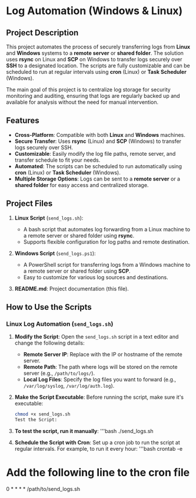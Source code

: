 # Log Automation (Windows & Linux)

## Project Description

This project automates the process of securely transferring logs from **Linux** and **Windows** systems to a **remote server** or **shared folder**. The solution uses **rsync** on Linux and **SCP** on Windows to transfer logs securely over **SSH** to a designated location. The scripts are fully customizable and can be scheduled to run at regular intervals using **cron** (Linux) or **Task Scheduler** (Windows).

The main goal of this project is to centralize log storage for security monitoring and auditing, ensuring that logs are regularly backed up and available for analysis without the need for manual intervention.

## Features

- **Cross-Platform**: Compatible with both **Linux** and **Windows** machines.
- **Secure Transfer**: Uses **rsync** (Linux) and **SCP** (Windows) to transfer logs securely over SSH.
- **Customizable**: Easily modify the log file paths, remote server, and transfer schedule to fit your needs.
- **Automated**: The scripts can be scheduled to run automatically using **cron** (Linux) or **Task Scheduler** (Windows).
- **Multiple Storage Options**: Logs can be sent to a **remote server** or a **shared folder** for easy access and centralized storage.

## Project Files

1. **Linux Script** (`send_logs.sh`):
   - A bash script that automates log forwarding from a Linux machine to a remote server or shared folder using **rsync**.
   - Supports flexible configuration for log paths and remote destination.

2. **Windows Script** (`send_logs.ps1`):
   - A PowerShell script for transferring logs from a Windows machine to a remote server or shared folder using **SCP**.
   - Easy to customize for various log sources and destinations.

3. **README.md**: Project documentation (this file).

## How to Use the Scripts

### Linux Log Automation (`send_logs.sh`)

1. **Modify the Script**:
   Open the `send_logs.sh` script in a text editor and change the following details:
   - **Remote Server IP**: Replace with the IP or hostname of the remote server.
   - **Remote Path**: The path where logs will be stored on the remote server (e.g., `/path/to/logs/`).
   - **Local Log Files**: Specify the log files you want to forward (e.g., `/var/log/syslog`, `/var/log/auth.log`).

2. **Make the Script Executable**:
   Before running the script, make sure it's executable:
   ```bash
   chmod +x send_logs.sh
   Test the Script:
3. **To test the script, run it manually**:
'''bash
./send_logs.sh

4. **Schedule the Script with Cron**:
Set up a cron job to run the script at regular intervals. For example, to run it every hour:
'''bash
crontab -e
# Add the following line to the cron file
0 * * * * /path/to/send_logs.sh
